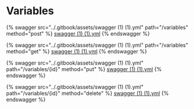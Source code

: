 # Variables

{% swagger src="../.gitbook/assets/swagger (1) (1).yml" path="/variables" method="post" %}
[swagger (1) (1).yml](<../.gitbook/assets/swagger (1) (1).yml>)
{% endswagger %}

{% swagger src="../.gitbook/assets/swagger (1) (1).yml" path="/variables" method="get" %}
[swagger (1) (1).yml](<../.gitbook/assets/swagger (1) (1).yml>)
{% endswagger %}

{% swagger src="../.gitbook/assets/swagger (1) (1).yml" path="/variables/{id}" method="put" %}
[swagger (1) (1).yml](<../.gitbook/assets/swagger (1) (1).yml>)
{% endswagger %}

{% swagger src="../.gitbook/assets/swagger (1) (1).yml" path="/variables/{id}" method="delete" %}
[swagger (1) (1).yml](<../.gitbook/assets/swagger (1) (1).yml>)
{% endswagger %}
